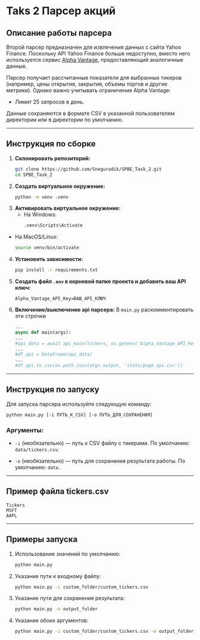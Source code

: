 # Taks 2 Парсер акций

## Описание работы парсера

Второй парсер предназначен для извлечения данных с сайта Yahoo Finance. Поскольку API Yahoo Finance больше недоступно, вместо него используется сервис [Alpha Vantage](https://www.alphavantage.co/), предоставляющий аналогичные данные.

Парсер получает рассчитанные показатели для выбранных тикеров (например, цены открытия, закрытия, объемы торгов и другие метрики). Однако важно учитывать ограничения Alpha Vantage:

- Лимит 25 запросов в день.

Данные сохраняются в формате CSV в указанной пользователем директории или в директории по умолчанию.

---

## Инструкция по сборке

1. **Склонировать репозиторий:**
   ```bash
   git clone https://github.com/Sneguradik/SPBE_Task_2.git
   cd SPBE_Task_2
2. **Создать виртуальное окружение:**
    ```bash
    python -m venv .venv
    ```
3. **Активировать виртуальное окружение:**
   - На Windows:
       ```bash
     .venv\Scripts\Activate
     ```
- На MacOS/Linux:
    ```bash
    source venv/bin/activate
    ```
4. **Установить зависимости:**
    ```bash
   pip install -r requirements.txt
   ```
5. **Создать файл `.env` в корневой папке проекта и добавить ваш API ключ:**
    ```dotenv
   Alpha_Vantage_API_Key=ВАШ_API_КЛЮЧ
   ```
6. **Включение/выключение api парсера:**
    В `main.py` раскомментировать эти строчки
    ```python
   ...
   async def main(args):
    ...
    #api_data = await api_main(tickers, os.getenv('Alpha_Vantage_API_Key'))
    ...
    #df_api = DataFrame(api_data)
    ...
    #df_api.to_csv(os.path.join(args.output, 'stats/page_api.csv'))

   ```
---
## Инструкция по запуску
Для запуска парсера используйте следующую команду:
```bash
python main.py [-i ПУТЬ_К_CSV] [-o ПУТЬ_ДЛЯ_СОХРАНЕНИЯ]
```

### Аргументы:
- `-i` (необязательно) — путь к CSV файлу с тикерами.
По умолчанию: `data/tickers.csv`.

- `-o` (необязательно) — путь для сохранения результата работы.
По умолчанию: `data`.

---
## Пример файла tickers.csv
```csv
Tickers
MSFT
AAPL
```
---
## Примеры запуска
1. Использование значений по умолчанию:
    ```bash
    python main.py
   ```
2. Указание пути к входному файлу:
    ```bash
   python main.py -i custom_folder/custom_tickers.csv
   ```
3. Указание пути для сохранения результата:
    ```bash
   python main.py -o output_folder
   ```
4. Указание обоих аргументов:
    ```bash
   python main.py -i custom_folder/custom_tickers.csv -o output_folder
    ```